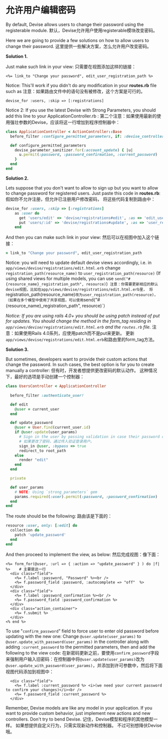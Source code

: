 # 允许用户编辑密码
By default, Devise allows users to change their password using the registerable module. 
默认，Devise允许用户使用registerable模块改变密码。

Here we are going to provide a few solutions on how to allow users to change their password.
这里提供一些解决方案，怎么允许用户改变密码。

**Solution 1.**

Just make such link in your view:
只需要在视图添加这样的链接：

```erb
<%= link_to "Change your password", edit_user_registration_path %>
```

Notice: This'll work if you didn't do any modification in your **routes.rb** file such as 
注意：如果路由文件中的语句没有被修改，这个方案是可行的。

`devise_for :users, :skip => [:registrations]`

Notice 2: If you use the latest Devise with Strong Parameters, you should add this line to your ApplicationController.rb :
第二个注意：如果使用最新的使用强壮参数的Devise，应该将这一行增加到程序控制器中：

```ruby
class ApplicationController < ActionController::Base
  before_filter :configure_permitted_parameters, if: :devise_controller?

  def configure_permitted_parameters
    devise_parameter_sanitizer.for(:account_update) { |u| 
      u.permit(:password, :password_confirmation, :current_password) 
    }
  end
end

```
 
**Solution 2.**

Lets suppose that you don't want to allow to sign up but you want to allow to change password for registered users. 
Just paste this code in **routes.rb**:
假如你不允许注册，但允许已注册用户修改密码，
将这些代码复制到路由中：

```ruby
devise_for :users, :skip => [:registrations]                                          
    as :user do
      get 'users/edit' => 'devise/registrations#edit', :as => 'edit_user_registration'    
      put 'users/:id' => 'devise/registrations#update', :as => 'user_registration'            
    end
```

And then you can make such link in your view:
然后可以在视图中加入这个链接：

```ruby
= link_to "Change your password", edit_user_registration_path
```

Notice: you will need to update default devise views accordingly, i.e. in `app/views/devise/registrations/edit.html.erb` 
change `registration_path(resource_name)` to `user_registration_path(resource)`
 (If using shared views for multiple models, you can use `send("#{resource_name}_registration_path", resource)`)`
注意：你需要更新相应的默认devise视图，比如在app/views/devise/registrations/edit.html.erb里，
将`registration_path(resource_name)`改为user_registration_path(resource)，
（如果在多个模型中使用了共享视图，可以使用`send("#{resource_name}_registration_path", resource)`）

_Notice: If you are using rails 4.0+ you should be using patch instead of put for updates. 
You should change the method in the form_tag residing in `app/views/devise/registrations/edit.html.erb` and the `routes.rb` file._
注意：如果使用Rails 4.0系列，应使用patch而不是put来更新。
更新`app/views/devise/registrations/edit.html.erb`和路由里的form_tag方法。

**Solution 3.**

But sometimes, developers want to provide their custom actions that change the password. In such cases, the best option is for you to create manually a controller:
但有时，开发者想提供更改密码的默认动作。
这种情况下，最好的选项是手动创建一个控制器：

```ruby
class UsersController < ApplicationController
  
  before_filter :authenticate_user!

  def edit
    @user = current_user
  end

  def update_password
    @user = User.find(current_user.id)
    if @user.update(user_params)
      # Sign in the user by passing validation in case their password changed
      # 如果更改了密码，通过传入验证登录用户。
      sign_in @user, :bypass => true
      redirect_to root_path
    else
      render "edit"
    end
  end

  private

  def user_params
    # NOTE: Using `strong_parameters` gem
    params.required(:user).permit(:password, :password_confirmation)
  end
end
```

The route should be the following:
路由该是下面的：

```ruby
resource :user, only: [:edit] do
  collection do
    patch 'update_password'
  end
end
```

And then proceed to implement the view, as below:
然后完成视图：像下面：

```erb
<%= form_for(@user, :url => { :action => "update_password" } ) do |f| %>    # 主要是这一行
  <div class="field">
    <%= f.label :password, "Password" %><br />
    <%= f.password_field :password, :autocomplete => "off"  %>
  </div>
  <div class="field">
    <%= f.label :password_confirmation %><br />
    <%= f.password_field :password_confirmation %>
  </div>
  <div class="action_container">
    <%= f.submit %>
  </div>
<% end %>
```

To use "`confirm_password`" field to force user to enter old password before updating with the new one: Change `@user.update(user_params)` to `@user.update_with_password(user_params)` in the controller along with adding `:current_password` to the permitted parameters, then and add the following to the view code:
在新密码更新之前，要使用`confirm_password`字段来强制用户输入旧密码：在控制器中将`@user.update(user_params)`改为`@user.update_with_password(user_params)`，并添加到许可参数中，然后将下面视图代码添加到视图中：

```erb
  <div class="field">
    <%= f.label :current_password %> <i>(we need your current password to confirm your changes)</i><br />
    <%= f.password_field :current_password %>
  </div>
```

Remember, Devise models are like any model in your application.
If you want to provide custom behavior, just implement new actions and new controllers.
Don't try to bend Devise.
记住，Devise模型和程序的其他模型一样。
如果想提供自定义行为，只需实现新动作和控制器。
不过可别想降伏Devise哦。
